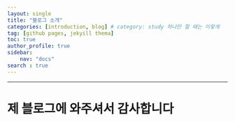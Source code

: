 ```yaml
---
layout: single
title: "블로그 소개"
categories: [introduction, blog] # category: study 하나만 할 때는 이렇게
tag: [github pages, jekyill thema]
toc: true
author_profile: true
sidebar:
    nav: "docs"
search : true
---
```


---

# 제 블로그에 와주셔서 감사합니다


